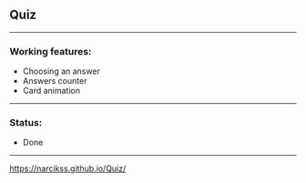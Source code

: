 ## Quiz

---

### Working features:
- Choosing an answer
- Answers counter
- Card animation

---

### Status:
- Done

---

https://narcikss.github.io/Quiz/
